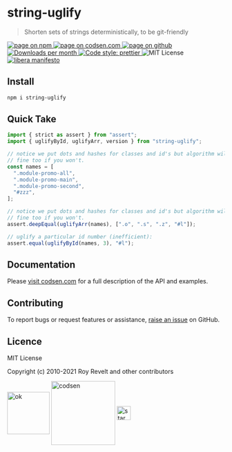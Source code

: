 # string-uglify

> Shorten sets of strings deterministically, to be git-friendly

<div class="package-badges">
  <a href="https://www.npmjs.com/package/string-uglify" rel="nofollow noreferrer noopener">
    <img src="https://img.shields.io/badge/-npm-blue?style=flat-square" alt="page on npm">
  </a>
  <a href="https://codsen.com/os/string-uglify" rel="nofollow noreferrer noopener">
    <img src="https://img.shields.io/badge/-codsen-blue?style=flat-square" alt="page on codsen.com">
  </a>
  <a href="https://github.com/codsen/codsen/tree/main/packages/string-uglify" rel="nofollow noreferrer noopener">
    <img src="https://img.shields.io/badge/-github-blue?style=flat-square" alt="page on github">
  </a>
  <a href="https://npmcharts.com/compare/string-uglify?interval=30" rel="nofollow noreferrer noopener" target="_blank">
    <img src="https://img.shields.io/npm/dm/string-uglify.svg?style=flat-square" alt="Downloads per month">
  </a>
  <a href="https://prettier.io" rel="nofollow noreferrer noopener" target="_blank">
    <img src="https://img.shields.io/badge/code_style-prettier-brightgreen.svg?style=flat-square" alt="Code style: prettier">
  </a>
  <img src="https://img.shields.io/badge/licence-MIT-brightgreen.svg?style=flat-square" alt="MIT License">
  <a href="https://liberamanifesto.com" rel="nofollow noreferrer noopener" target="_blank">
    <img src="https://img.shields.io/badge/libera-manifesto-lightgrey.svg?style=flat-square" alt="libera manifesto">
  </a>
</div>

## Install

```bash
npm i string-uglify
```

## Quick Take

```js
import { strict as assert } from "assert";
import { uglifyById, uglifyArr, version } from "string-uglify";

// notice we put dots and hashes for classes and id's but algorithm will work
// fine too if you won't.
const names = [
  ".module-promo-all",
  ".module-promo-main",
  ".module-promo-second",
  "#zzz",
];

// notice we put dots and hashes for classes and id's but algorithm will work
// fine too if you won't.
assert.deepEqual(uglifyArr(names), [".o", ".s", ".z", "#l"]);

// uglify a particular id number (inefficient):
assert.equal(uglifyById(names, 3), "#l");
```

## Documentation

Please [visit codsen.com](https://codsen.com/os/string-uglify/) for a full description of the API and examples.

## Contributing

To report bugs or request features or assistance, [raise an issue](https://github.com/codsen/codsen/issues/new/choose) on GitHub.

## Licence

MIT License

Copyright (c) 2010-2021 Roy Revelt and other contributors

<img src="https://codsen.com/images/png-codsen-ok.png" width="98" alt="ok" align="center"> <img src="https://codsen.com/images/png-codsen-1.png" width="148" alt="codsen" align="center"> <img src="https://codsen.com/images/png-codsen-star-small.png" width="32" alt="star" align="center">
